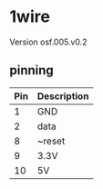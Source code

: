 # 1wire
Version osf.005.v0.2
## pinning

| Pin | Description 
| --- | ----------- |
| 1   | GND         |
| 2   | data        |
| 8   | ~reset      |
| 9   | 3.3V        |
| 10  | 5V          | 
